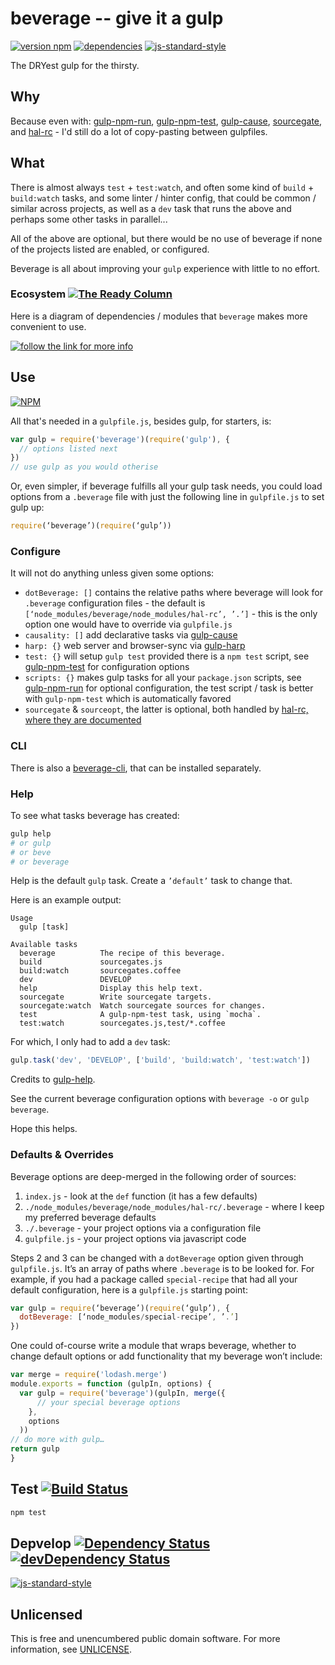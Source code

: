 # beverage -- give it a gulp

[![version npm](https://img.shields.io/npm/v/beverage.svg?style=flat-square)](https://www.npmjs.com/package/beverage)
[![dependencies](https://img.shields.io/david/gulpsome/beverage.svg?style=flat-square)](https://david-dm.org/gulpsome/beverage)
[![js-standard-style](https://img.shields.io/badge/code%20style-standard-brightgreen.svg?style=flat-square)](http://standardjs.com)

The DRYest gulp for the thirsty.

## Why

Because even with:
[gulp-npm-run](https://github.com/gulpsome/gulp-npm-run),
[gulp-npm-test](https://github.com/gulpsome/gulp-npm-test),
[gulp-cause](https://github.com/gulpsome/gulp-cause),
[sourcegate](https://github.com/orlin/sourcegate),
and [hal-rc](https://github.com/gulpsome/hal-rc) -
I'd still do a lot of copy-pasting between gulpfiles.

## What

There is almost always `test` + `test:watch`,
and often some kind of `build` + `build:watch` tasks,
and some linter / hinter config, that could be common /
similar across projects, as well as a `dev` task that
runs the above and perhaps some other tasks in parallel...

All of the above are optional, but there would be no use of beverage
if none of the projects listed are enabled, or configured.

Beverage is all about improving your `gulp` experience with little to no effort.

### Ecosystem [![The Ready Column](https://badge.waffle.io/gulpsome/beverage.png?label=ready&title=Urgent)](http://waffle.io/gulpsome/beverage)

Here is a diagram of dependencies / modules that `beverage` makes more convenient to use.

[![](doc/Beverage.jpg "follow the link for more info")](doc)

## Use

[![NPM](https://nodei.co/npm/beverage.png?mini=true)](https://www.npmjs.org/package/beverage)

All that's needed in a `gulpfile.js`, besides gulp, for starters, is:

```javascript
var gulp = require('beverage')(require('gulp'), {
  // options listed next
})
// use gulp as you would otherise
```

Or, even simpler, if beverage fulfills all your gulp task needs, you could load options from a `.beverage` file with just the following line in `gulpfile.js` to set gulp up:

```javascript
require(‘beverage’)(require(‘gulp’))
```

### Configure

It will not do anything unless given some options:

- `dotBeverage: []` contains the relative paths where beverage will look for `.beverage` configuration files - the default is `[‘node_modules/beverage/node_modules/hal-rc’, ’.’]` - this is the only option one would have to override via `gulpfile.js`
- `causality: []` add declarative tasks via [gulp-cause](https://github.com/gulpsome/gulp-cause)
- `harp: {}` web server and browser-sync via [gulp-harp](https://github.com/gulpsome/gulp-harp)
- `test: {}` will setup `gulp test` provided there is a `npm test` script, see [gulp-npm-test](https://github.com/gulpsome/gulp-npm-test#configure) for configuration options
- `scripts: {}` makes gulp tasks for all your `package.json` scripts, see [gulp-npm-run](https://github.com/gulpsome/gulp-npm-run#configure) for optional configuration, the test script / task is better with `gulp-npm-test` which is automatically favored
- `sourcegate` & `sourceopt`, the latter is optional, both handled by [hal-rc, where they are documented](https://github.com/gulpsome/hal-rc#configure)

### CLI

There is also a [beverage-cli](https://github.com/gulpsome/beverage-cli),
that can be installed separately.

### Help

To see what tasks beverage has created:

```sh
gulp help
# or gulp
# or beve
# or beverage
```

Help is the default `gulp` task.  Create a `’default’` task to change that.

Here is an example output:

```text
Usage
  gulp [task]

Available tasks
  beverage          The recipe of this beverage.
  build             sourcegates.js
  build:watch       sourcegates.coffee
  dev               DEVELOP
  help              Display this help text.
  sourcegate        Write sourcegate targets.
  sourcegate:watch  Watch sourcegate sources for changes.
  test              A gulp-npm-test task, using `mocha`.
  test:watch        sourcegates.js,test/*.coffee
```

For which, I only had to add a `dev` task:

```javascript
gulp.task('dev', 'DEVELOP', ['build', 'build:watch', 'test:watch'])
```

Credits to [gulp-help](https://www.npmjs.com/package/gulp-help).

See the current beverage configuration options with `beverage -o` or `gulp beverage`.

Hope this helps.

### Defaults & Overrides

Beverage options are deep-merged in the following order of sources:

1. `index.js` - look at the `def` function (it has a few defaults)
2. `./node_modules/beverage/node_modules/hal-rc/.beverage` - where I keep my preferred beverage defaults
3. `./.beverage` - your project options via a configuration file
4. `gulpfile.js` - your project options via javascript code

Steps 2 and 3 can be changed with a `dotBeverage` option given through `gulpfile.js`.  It’s an array of paths where `.beverage` is to be looked for.  For example, if you had a package called `special-recipe` that had all your default configuration, here is a `gulpfile.js` starting point:

```javascript
var gulp = require(‘beverage’)(require(‘gulp’), {
  dotBeverage: [‘node_modules/special-recipe’, ’.’]
})
```

One could of-course write a module that wraps beverage, whether to change default options or add functionality that my beverage won’t include:

```javascript
var merge = require('lodash.merge')
module.exports = function (gulpIn, options) {
  var gulp = require('beverage')(gulpIn, merge({
      // your special beverage options
    },
    options
  ))
// do more with gulp…
return gulp
}
```

## Test [![Build Status](https://img.shields.io/travis/gulpsome/beverage.svg?style=flat)](https://travis-ci.org/gulpsome/beverage)

```sh
npm test
```

## Depvelop [![Dependency Status](https://david-dm.org/gulpsome/beverage.svg)](https://david-dm.org/gulpsome/beverage) [![devDependency Status](https://david-dm.org/gulpsome/beverage/dev-status.svg)](https://david-dm.org/gulpsome/beverage#info=devDependencies)

[![js-standard-style](https://cdn.rawgit.com/feross/standard/master/badge.svg)](https://github.com/feross/standard)

## Unlicensed

This is free and unencumbered public domain software.
For more information, see [UNLICENSE](http://unlicense.org).
